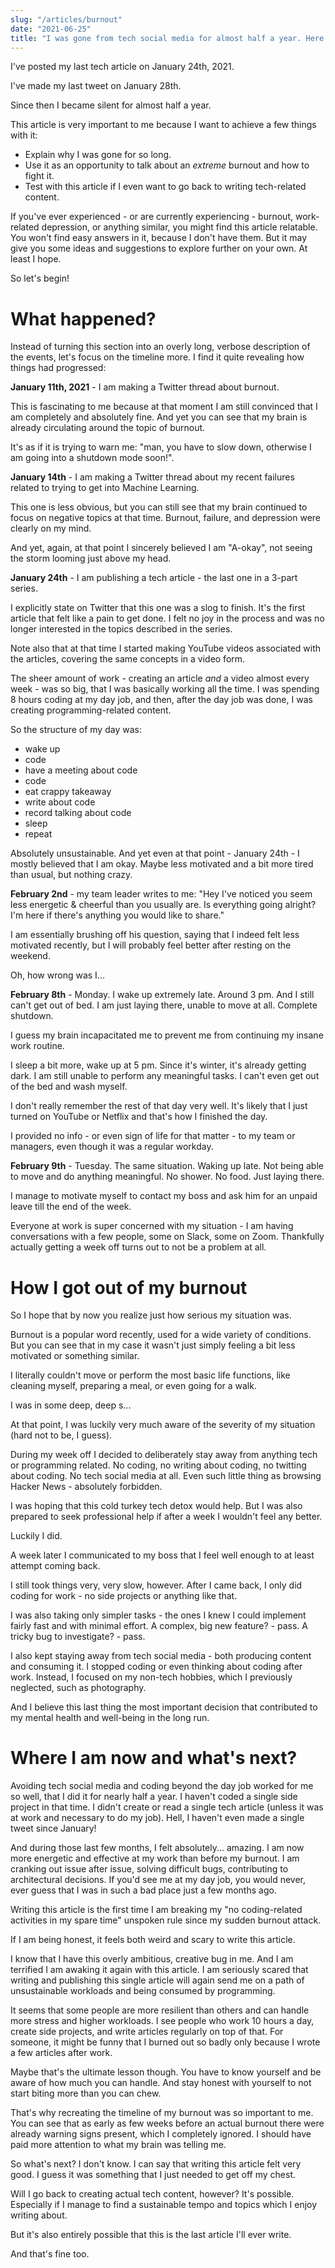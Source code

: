 ```yaml
---
slug: "/articles/burnout"
date: "2021-06-25"
title: "I was gone from tech social media for almost half a year. Here is why. (Yes, it was burnout.)"
---
```


I've posted my last tech article on January 24th, 2021.

I've made my last tweet on January 28th.

Since then I became silent for almost half a year.

This article is very important to me because I want to achieve a few things with it:
- Explain why I was gone for so long.
- Use it as an opportunity to talk about an *extreme* burnout and how to fight it.
- Test with this article if I even want to go back to writing tech-related content.

If you've ever experienced - or are currently experiencing - burnout, work-related depression, or anything similar, you might find this article relatable. You won't find easy answers in it, because I don't have them. But it may give you some ideas and suggestions to explore further on your own. At least I hope.

So let's begin!

# What happened?

Instead of turning this section into an overly long, verbose description of the events, let's focus on the timeline more. I find it quite revealing how things had progressed:

**January 11th, 2021** - I am making a Twitter thread about burnout. 

This is fascinating to me because at that moment I am still convinced that I am completely and absolutely fine. And yet you can see that my brain is already circulating around the topic of burnout.

It's as if it is trying to warn me: "man, you have to slow down, otherwise I am going into a shutdown mode soon!".

**January 14th** - I am making a Twitter thread about my recent failures related to trying to get into Machine Learning.

This one is less obvious, but you can still see that my brain continued to focus on negative topics at that time. Burnout, failure, and depression were clearly on my mind. 

And yet, again, at that point I sincerely believed I am "A-okay", not seeing the storm looming just above my head.

**January 24th** - I am publishing a tech article - the last one in a 3-part series.

I explicitly state on Twitter that this one was a slog to finish. It's the first article that felt like a pain to get done. I felt no joy in the process and was no longer interested in the topics described in the series.

Note also that at that time I started making YouTube videos associated with the articles, covering the same concepts in a video form.

The sheer amount of work - creating an article *and* a video almost every week - was so big, that I was basically working all the time. I was spending 8 hours coding at my day job, and then, after the day job was done, I was creating programming-related content.

So the structure of my day was:

- wake up
- code
- have a meeting about code
- code
- eat crappy takeaway
- write about code
- record talking about code
- sleep
- repeat

Absolutely unsustainable. And yet even at that point - January 24th - I mostly believed that I am okay. Maybe less motivated and a bit more tired than usual, but nothing crazy.

**February 2nd** - my team leader writes to me: "Hey I've noticed you seem less energetic & cheerful than you usually are. Is everything going alright? I'm here if there's anything you would like to share."

I am essentially brushing off his question, saying that I indeed felt less motivated recently, but I will probably feel better after resting on the weekend. 

Oh, how wrong was I...

**February 8th** - Monday. I wake up extremely late. Around 3 pm. And I still can't get out of bed. I am just laying there, unable to move at all. Complete shutdown. 

I guess my brain incapacitated me to prevent me from continuing my insane work routine.

I sleep a bit more, wake up at 5 pm. Since it's winter, it's already getting dark. I am still unable to perform any meaningful tasks. I can't even get out of the bed and wash myself. 

I don't really remember the rest of that day very well. It's likely that I just turned on YouTube or Netflix and that's how I finished the day.

I provided no info - or even sign of life for that matter - to my team or managers, even though it was a regular workday.

**February 9th** - Tuesday. The same situation. Waking up late. Not being able to move and do anything meaningful. No shower. No food. Just laying there.

I manage to motivate myself to contact my boss and ask him for an unpaid leave till the end of the week.

Everyone at work is super concerned with my situation - I am having conversations with a few people, some on Slack, some on Zoom. Thankfully actually getting a week off turns out to not be a problem at all.

# How I got out of my burnout

So I hope that by now you realize just how serious my situation was.

Burnout is a popular word recently, used for a wide variety of conditions. But you can see that in my case it wasn't just simply feeling a bit less motivated or something similar.

I literally couldn't move or perform the most basic life functions, like cleaning myself, preparing a meal, or even going for a walk.

I was in some deep, deep s...

At that point, I was luckily very much aware of the severity of my situation (hard not to be, I guess). 

During my week off I decided to deliberately stay away from anything tech or programming related. No coding, no writing about coding, no twitting about coding. No tech social media at all. Even such little thing as browsing Hacker News - absolutely forbidden.

I was hoping that this cold turkey tech detox would help. But I was also prepared to seek professional help if after a week I wouldn't feel any better.

Luckily I did.

A week later I communicated to my boss that I feel well enough to at least attempt coming back.

I still took things very, very slow, however. After I came back, I only did coding for work - no side projects or anything like that. 

I was also taking only simpler tasks - the ones I knew I could implement fairly fast and with minimal effort. A complex, big new feature? - pass. A tricky bug to investigate? - pass.

I also kept staying away from tech social media - both producing content and consuming it. I stopped coding or even thinking about coding after work. Instead, I focused on my non-tech hobbies, which I previously neglected, such as photography.

And I believe this last thing the most important decision that contributed to my mental health and well-being in the long run.

# Where I am now and what's next?

Avoiding tech social media and coding beyond the day job worked for me so well, that I did it for nearly half a year. I haven't coded a single side project in that time. I didn't create or read a single tech article (unless it was at work and necessary to do my job). Hell, I haven't even made a single tweet since January!

And during those last few months, I felt absolutely... amazing. I am now more energetic and effective at my work than before my burnout. I am cranking out issue after issue, solving difficult bugs, contributing to architectural decisions. If you'd see me at my day job, you would never, ever guess that I was in such a bad place just a few months ago.

Writing this article is the first time I am breaking my "no coding-related activities in my spare time" unspoken rule since my sudden burnout attack.

If I am being honest, it feels both weird and scary to write this article.

I know that I have this overly ambitious, creative bug in me. And I am terrified I am awaking it again with this article. I am seriously scared that writing and publishing this single article will again send me on a path of unsustainable workloads and being consumed by programming.

It seems that some people are more resilient than others and can handle more stress and higher workloads. I see people who work 10 hours a day, create side projects, and write articles regularly on top of that. For someone, it might be funny that I burned out so badly only because I wrote a few articles after work.

Maybe that's the ultimate lesson though. You have to know yourself and be aware of how much you can handle. And stay honest with yourself to not start biting more than you can chew. 

That's why recreating the timeline of my burnout was so important to me. You can see that as early as few weeks before an actual burnout there were already warning signs present, which I completely ignored. I should have paid more attention to what my brain was telling me.

So what's next? I don't know. I can say that writing this article felt very good. I guess it was something that I just needed to get off my chest.

Will I go back to creating actual tech content, however? It's possible. Especially if I manage to find a sustainable tempo and topics which I enjoy writing about.

But it's also entirely possible that this is the last article I'll ever write.

And that's fine too.
